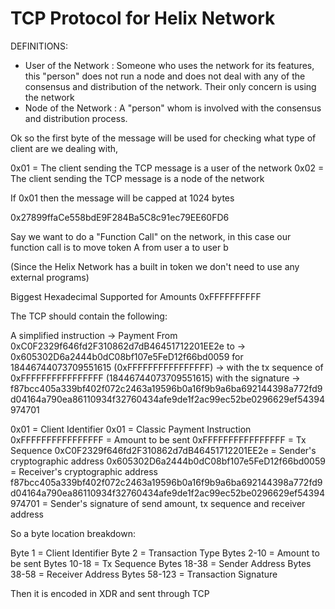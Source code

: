 # TCP Protocol for Helix Network

DEFINITIONS:

- User of the Network : Someone who uses the network for its features, this "person" does not run a node and does not deal with any of the consensus and distribution of the network. Their only concern is using the network
- Node of the Network : A "person" whom is involved with the consensus and distribution process.

Ok so the first byte of the message will be used for
checking what type of client are we dealing with,

0x01 = The client sending the TCP message is a user of the network
0x02 = The client sending the TCP message is a node of the network

If 0x01 then the message will be capped at 1024 bytes

0x27899ffaCe558bdE9F284Ba5C8c91ec79EE60FD6

Say we want to do a "Function Call" on the network,
in this case our function call is to move token A from
user a to user b

(Since the Helix Network has a built in token we don't need to use
any external programs)

Biggest Hexadecimal Supported for Amounts 0xFFFFFFFFFF

The TCP should contain the following:

A simplified instruction ->
Payment From 0xC0F2329f646fd2F310862d7dB46451712201EE2e to ->
0x605302D6a2444b0dC08bf107e5FeD12f66bd0059 for 18446744073709551615 (0xFFFFFFFFFFFFFFFF) ->
with the tx sequence of 0xFFFFFFFFFFFFFFFF (18446744073709551615) with the signature ->
f87bcc405a339bf402f072c2463a19596b0a16f9b9a6ba692144398a772fd9d04164a790ea86110934f32760434afe9de1f2ac99ec52be0296629ef54394974701

0x01 = Client Identifier
0x01 = Classic Payment Instruction
0xFFFFFFFFFFFFFFFF = Amount to be sent
0xFFFFFFFFFFFFFFFF = Tx Sequence
0xC0F2329f646fd2F310862d7dB46451712201EE2e = Sender's cryptographic address
0x605302D6a2444b0dC08bf107e5FeD12f66bd0059 = Receiver's cryptographic address
f87bcc405a339bf402f072c2463a19596b0a16f9b9a6ba692144398a772fd9d04164a790ea86110934f32760434afe9de1f2ac99ec52be0296629ef54394974701 = Sender's signature of send amount, tx sequence and receiver address

So a byte location breakdown:

Byte 1 = Client Identifier
Byte 2 = Transaction Type
Bytes 2-10 = Amount to be sent
Bytes 10-18 = Tx Sequence
Bytes 18-38 = Sender Address
Bytes 38-58 = Receiver Address
Bytes 58-123 = Transaction Signature

Then it is encoded in XDR and sent through TCP
